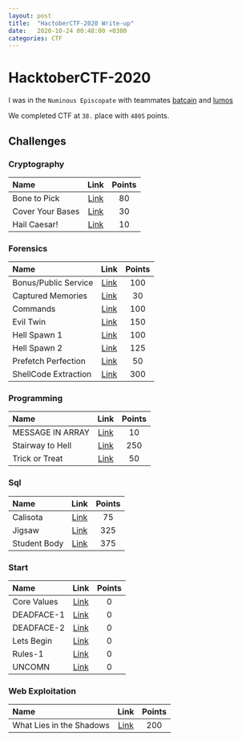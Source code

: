 ```yaml
---
layout: post
title:  "HactoberCTF-2020 Write-up"
date:   2020-10-24 00:48:00 +0300
categories: CTF
---
```

# HacktoberCTF-2020
I was in the `Numinous Episcopate` with teammates [batcain](http://github.com/batcain/) and [lumos](https://github.com/nurpabuccu)

We completed CTF at `38.` place with `4805` points.

## Challenges
### Cryptography
|               Name               |           Link          |  Points  |
| :--------------------| :-------------:  | :-------:|
|  Bone to Pick   | [Link](https://github.com/ebubekirtrkr/write-ups/blob/master/hacktoberCTF-2020/Cryptography/Bone%20to%20Pick/index.md) |80|
| Cover Your Bases | [Link](https://github.com/ebubekirtrkr/write-ups/blob/master/hacktoberCTF-2020/Cryptography/Cover%20Your%20Bases/index.md) |30|
| Hail Caesar! | [Link](https://github.com/ebubekirtrkr/write-ups/blob/master/hacktoberCTF-2020/Cryptography/Hail%20Caesar!/index.md) |10|

### Forensics
|               Name               |           Link          |  Points  |
| :--------------------| :-------------:  | :-------:|
| Bonus/Public Service   | [Link](https://github.com/ebubekirtrkr/write-ups/blob/master/hacktoberCTF-2020/Forensics/Bonus/Public%20Service/index.md) |100|
| Captured Memories | [Link](https://github.com/ebubekirtrkr/write-ups/blob/master/hacktoberCTF-2020/Forensics/Captured%20Memories/index.md) |30|
| Commands | [Link](https://github.com/ebubekirtrkr/write-ups/blob/master/hacktoberCTF-2020/Forensics/Commands/index.md) |100|
| Evil Twin | [Link](https://github.com/ebubekirtrkr/write-ups/blob/master/hacktoberCTF-2020/Forensics/Evil%20Twin/index.md) |150|
| Hell Spawn 1 | [Link](https://github.com/ebubekirtrkr/write-ups/blob/master/hacktoberCTF-2020/Forensics/Hell%20Spawn%201/index.md) |100|
| Hell Spawn 2 | [Link](https://github.com/ebubekirtrkr/write-ups/blob/master/hacktoberCTF-2020/Forensics/Hell%20Spawn%202/index.md) |125|
| Prefetch Perfection | [Link](https://github.com/ebubekirtrkr/write-ups/blob/master/hacktoberCTF-2020/Forensics/Prefetch%20Perfection/index.md) |50|
| ShellCode Extraction | [Link](https://github.com/ebubekirtrkr/write-ups/blob/master/hacktoberCTF-2020/Forensics/ShellCode%20Extraction/index.md) |300|

### Programming

|               Name               |           Link          |  Points  |
| :--------------------| :-------------:  | :-------:|
| MESSAGE IN ARRAY | [Link](https://github.com/ebubekirtrkr/write-ups/blob/master/hacktoberCTF-2020/Programming/MESSAGE%20IN%20ARRAY/index.md) |10|
| Stairway to Hell | [Link](https://github.com/ebubekirtrkr/write-ups/blob/master/hacktoberCTF-2020/Programming/Stairway%20to%20Hell/index.md) |250|
| Trick or Treat | [Link](https://github.com/ebubekirtrkr/write-ups/blob/master/hacktoberCTF-2020/Programming/Trick%20or%20Treat/index.md) |50|

### Sql

|               Name               |           Link          |  Points  |
| :--------------------| :-------------:  | :-------:|
| Calisota | [Link](https://github.com/ebubekirtrkr/write-ups/blob/master/hacktoberCTF-2020/Sql/Calisota/index.md) |75|
| Jigsaw | [Link](https://github.com/ebubekirtrkr/write-ups/blob/master/hacktoberCTF-2020/Sql/Jigsaw/index.md) |325|
| Student Body | [Link](https://github.com/ebubekirtrkr/write-ups/blob/master/hacktoberCTF-2020/Sql/Student%20Body/index.md) |375|

### Start
|               Name               |           Link          |  Points  |
| :--------------------| :-------------:  | :-------:|
| Core Values | [Link](https://github.com/ebubekirtrkr/write-ups/blob/master/hacktoberCTF-2020/Start/Core%20Values.md) |0|
| DEADFACE-1 | [Link](https://github.com/ebubekirtrkr/write-ups/blob/master/hacktoberCTF-2020/Start/DEADFACE-1.md) |0|
| DEADFACE-2 | [Link](https://github.com/ebubekirtrkr/write-ups/blob/master/hacktoberCTF-2020/Start/DEADFACE-2.md) |0|
| Lets Begin | [Link](https://github.com/ebubekirtrkr/write-ups/blob/master/hacktoberCTF-2020/Start/Lets%20Begin.md) |0|
| Rules-1 | [Link](https://github.com/ebubekirtrkr/write-ups/blob/master/hacktoberCTF-2020/Start/Rules-1.md) |0|
| UNCOMN | [Link](https://github.com/ebubekirtrkr/write-ups/blob/master/hacktoberCTF-2020/Start/UNCOMN.md) |0|
### Web Exploitation
|               Name               |           Link          |  Points  |
| :--------------------| :-------------:  | :-------:|
| What Lies in the Shadows | [Link](https://github.com/ebubekirtrkr/write-ups/blob/master/hacktoberCTF-2020/Web%20Exploitation/What%20Lies%20in%20the%20Shadows/index.md) |200|
